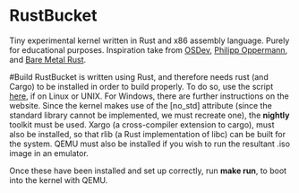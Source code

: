 # RustBucket
Tiny experimental kernel written in Rust and x86 assembly language. Purely for educational purposes. Inspiration take from [OSDev](http://wiki.osdev.org/Main_Page), [Philipp Oppermann](https://os.phil-opp.com/set-up-rust/), and [Bare Metal Rust](http://www.randomhacks.net/bare-metal-rust/).

#Build
RustBucket is written using Rust, and therefore needs rust (and Cargo) to be installed in order to build properly. To do so, use the script [here](http://rustup.rs/), if on Linux or UNIX. For Windows, there are further instructions on the website. Since the kernel makes use of the [no_std] attribute (since the standard library cannot be implemented, we must recreate one), the __nightly__ toolkit must be used. Xargo (a cross-compiler extension to cargo), must also be installed, so that rlib (a Rust implementation of libc) can be built for the system. QEMU must also be installed if you wish to run the resultant .iso image in an emulator.

Once these have been installed and set up correctly, run __make run__, to boot into the kernel with QEMU.
